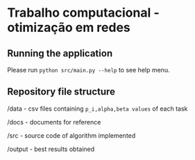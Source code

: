 # Trabalho computacional - otimização em redes

## Running the application

Please run `python src/main.py --help` to see help menu.

## Repository file structure

/data - csv files containing `p_i,alpha,beta values` of each task

/docs - documents for reference

/src - source code of algorithm implemented

/output - best results obtained

